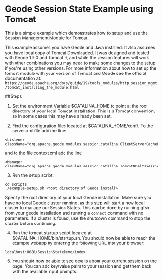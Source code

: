 <!--
~ Copyright (c) VMware, Inc. 2022. All rights reserved.
~ SPDX-License-Identifier: Apache-2.0
-->
<!--
Licensed to the Apache Software Foundation (ASF) under one or more
contributor license agreements.  See the NOTICE file distributed with
this work for additional information regarding copyright ownership.
The ASF licenses this file to You under the Apache License, Version 2.0
(the "License"); you may not use this file except in compliance with
the License.  You may obtain a copy of the License at

     http://www.apache.org/licenses/LICENSE-2.0

Unless required by applicable law or agreed to in writing, software
distributed under the License is distributed on an "AS IS" BASIS,
WITHOUT WARRANTIES OR CONDITIONS OF ANY KIND, either express or implied.
See the License for the specific language governing permissions and
limitations under the License.
-->

# Geode Session State Example using Tomcat

This is a simple example which demonstrates how to setup and use the Session Management Module for Tomcat.

This example assumes you have Geode and Java installed. It also assumes you have local copy of Tomcat Downloaded. 
It was designed and tested with Geode 1.9.0 and Tomcat 9, and while the session features will work with other combinations
you may need to make some changes to the setup if you're using other versions. For more information about how to set up
the tomcat module with your version of Tomcat and Geode see the official documentation at: 
`https://geode.apache.org/docs/guide/19/tools_modules/http_session_mgmt/tomcat_installing_the_module.html`

##Steps

1. Set the environment Variable $CATALINA_HOME to point at the root directory of your local Tomcat installation. This is a 
Tomcat convention, so in some cases this may have already been set.

2. Find the configuration files located at $CATALINA_HOME/conf/. To the server.xml file add the line:

  ```
<Listener className="org.apache.geode.modules.session.catalina.ClientServerCacheLifecycleListener"/>
  ```

  and to the file context.xml add the line:

  ```
<Manager className="org.apache.geode.modules.session.catalina.Tomcat9DeltaSessionManager"/> 
  ```

3. Run the setup script:

  ```
  cd scripts
  ./example-setup.sh <root directory of Geode install>
  ```

Specify the root directory of your local Geode installation. Make sure you have no local Geode cluster running, as this step will start
a new local cluster to manage our Session States. This can be done by running gfsh from your geode installation and running a `connect`
command with no parameters. If a cluster is found, use the shutdown command to stop the cluster before continuing.

4. Run the tomcat startup script located at $CATALINA_HOME/bin/startup.sh. You should now be able to reach the example webapp by entering
the following URL into your browser:
```
localhost:8080/SessionStateDemo/index
```

5. You should now be able to see details about your current session on the page. You can add key/value pairs to your session and get them
back with the available input prompts. 

